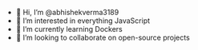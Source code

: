 - 👋 Hi, I’m @abhishekverma3189
- 👀 I’m interested in everything JavaScript
- 🌱 I’m currently learning Dockers
- 💞️ I’m looking to collaborate on open-source projects


<!---
abhishekverma3189/abhishekverma3189 is a ✨ special ✨ repository because its `README.md` (this file) appears on your GitHub profile.
You can click the Preview link to take a look at your changes.
--->
